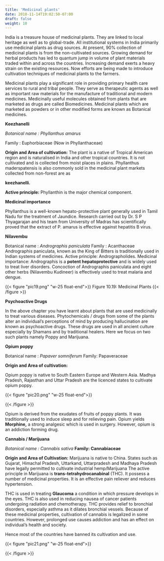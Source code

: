 ```yaml
---
title: 'Medicinal plants'
date: 2018-11-14T19:02:50-07:00
draft: false
weight: 10
---
```


India is a treasure house of medicinal plants.
They are linked to local heritage as well as to
global-trade. All institutional systems in India
primarily use medicinal plants as drug sources.
At present, 90% collection of medicinal plants
is from the non-cultivated sources. Growing
demand for herbal products has led to quantum
jump in volume of plant materials traded
within and across the countries. Increasing
demand exerts a heavy strain on the existing
resources. Now efforts are being made to
introduce cultivation techniques of medicinal
plants to the farmers.

Medicinal plants play a significant role in
providing primary health care services to rural
and tribal people. They serve as therapeutic
agents as well as important raw materials for
the manufacture of traditional and modern
medicines. Medicinally useful molecules
obtained from plants that are marketed as drugs
are called Biomedicines. Medicinal plants which
are marketed as powders or in other modified
forms are known as Botanical medicines.

**Keezhanelli**

*Botanical name : Phyllanthus amarus*

Family : Euphorbiaceae (Now in Phyllanthaceae)

**Origin and Area of cultivation:** The plant is
a native of Tropical American region and is
naturalised in India and other tropical countries.
It is not cultivated and is collected from moist
places in plains. Phyllanthus maderspatensis
is also commonly sold in the medicinal plant
markets collected from non-forest are as

**keezhanelli.**

**Active principle:** Phyllanthin is the major
chemical component.

**Medicinal importance**

Phyllanthus is a well-known hepato-protective
plant generally used in Tamil Nadu for the
treatment of Jaundice. Research carried out
by Dr. S P Thyagarajan and his team from
University of Madras has scientifically proved
that the extract of P. amarus is effective against
hepatitis B virus.


**Nilavembu**

Botanical name : *Andrographis paniculata*
Family : Acanthaceae
Andrographis paniculata, known as the
King of Bitters is traditionally used in Indian
systems of medicines.
Active principle: Andrographolides.
Medicinal importance:
Andrographis is a **potent hepatoprotective**
and is widely used to treat liver disorders.
Concoction of Andrographis paniculata and
eight other herbs (Nilavembu Kudineer) is
effectively used to treat malaria and dengue.


{{< figure "pic19.png" "w-25 float-end">}}
Figure 10.19: Medicinal Plants
{{< /figure >}}


**Psychoactive Drugs**

In the above chapter you have learnt about
plants that are used medicinally to treat
various diseases. Phytochemicals / drugs
from some of the plants alter an individual’s
perceptions of mind by producing
hallucination are known as psychoactive
drugs. These drugs are used in all ancient
culture especially by Shamans and by
traditional healers. Here we focus on two
such plants namely Poppy and Marijuana.

**Opium poppy**

Botanical name : *Papaver somniferum*
Family: Papaveraceae

**Origin and Area of cultivation:**

Opium poppy is native to South Eastern
Europe and Western Asia. Madhya Pradesh,
Rajasthan and Uttar Pradesh are the licenced
states to cultivate opium poppy.


{{< figure "pic20.png" "w-25 float-end">}}

{{< /figure >}}

Opium is derived from the exudates of
fruits of poppy plants. It was traditionally
used to induce sleep and for relieving pain.
Opium yields **Morphine,** a strong analgesic
which is used in surgery. However, opium is
an addiction forming drug.

**Cannabis / Marijuana**

*Botanical name : Cannabis sativa*
**Family: Cannabiaceae**

**Origin and Area of Cultivation:** Marijuana
is native to China. States such as Gujarat,
Himachal Pradesh, Uttarkand, Uttarpradesh
and Madhaya Pradesh have legally permitted
to cultivate industrial hemp/Marijuana
The active principle in Marijuana
is **trans-tetrahydrocanabinal** (THC). It
possess a number of medicinal properties.
It is an effective pain reliever and reduces
hypertension.

THC is used in treating
**Glaucoma** a condition in which pressure
develops in the eyes. THC is also used in
reducing nausea of cancer patients undergoing
radiation and chemotherapy. THC provides
relief to bronchial disorders, especially asthma
as it dilates bronchial vessels. Because of these
medicinal properties, cultivation of cannabis
is legalized in some countries. However,
prolonged use causes addiction and has an
effect on individual’s health and society.

Hence most of the countries have banned its
cultivation and use.

{{< figure "pic21.png" "w-25 float-end">}}

{{< /figure >}}